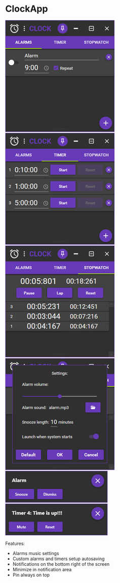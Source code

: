 # ClockApp

![screenshot1](/Images/screenshot1.png)
![screenshot2](/Images/screenshot2.png)
![screenshot3](/Images/screenshot3.png)
![screenshot4](/Images/screenshot4.png)
![screenshot5](/Images/screenshot5.png)
![screenshot6](/Images/screenshot6.png)

Features:

* Alarms music settings
* Custom alarms and timers setup autosaving
* Notifications on the bottom right of the screen
* Minimize in notification area
* Pin always on top
